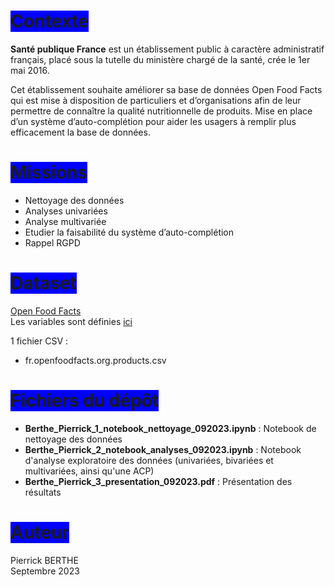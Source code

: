# <span style='background:blue'>Contexte</span>

**Santé publique France** est un établissement public à caractère administratif français, placé sous la tutelle du ministère chargé de la santé, crée le 1er mai 2016.

Cet établissement souhaite améliorer sa base de données Open Food Facts qui est mise à disposition de particuliers et d’organisations afin de leur permettre de connaître la qualité nutritionnelle de produits. Mise en place d’un système d’auto-complétion pour aider les usagers à remplir plus efficacement la base de données.  

# <span style='background:blue'>Missions</span>

- Nettoyage des données
- Analyses univariées
- Analyse multivariée
- Etudier la faisabilité du système d’auto-complétion
- Rappel RGPD

# <span style='background:blue'>Dataset</span>

[Open Food Facts](https://world.openfoodfacts.org/)<br>
Les variables sont définies [ici](https://world.openfoodfacts.org/data/data-fields.txt)

1 fichier CSV :
- fr.openfoodfacts.org.products.csv

# <span style='background:blue'>Fichiers du dépôt</span>

- **Berthe_Pierrick_1_notebook_nettoyage_092023.ipynb** : Notebook de nettoyage des données
- **Berthe_Pierrick_2_notebook_analyses_092023.ipynb** : Notebook d'analyse exploratoire des données (univariées, bivariées et multivariées, ainsi qu'une ACP)
- **Berthe_Pierrick_3_presentation_092023.pdf** : Présentation des résultats

# <span style='background:blue'>Auteur</span>

Pierrick BERTHE<br>
Septembre 2023
